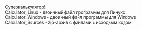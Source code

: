 Суперкалькулятор!!!  
Calculator_Linux - двоичный файл программы для Линукс  
Calculator_Windows - двоичный файл программы для Windows
Calculator_Sources - zip-архив с файлами с исходным кодом
